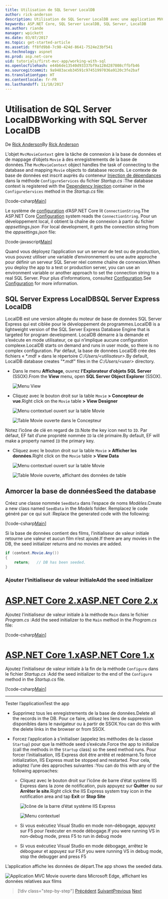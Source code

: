 ```yaml
---
title: Utilisation de SQL Server LocalDB
author: rick-anderson
description: Utilisation de SQL Server LocalDB avec une application MVC simple
keywords: ASP.NET Core, SQL Server LocalDB, SQL Server, LocalDB
ms.author: riande
manager: wpickett
ms.date: 03/07/2017
ms.topic: get-started-article
ms.assetid: ff8fd9b8-7c98-424d-8641-7524e23bf541
ms.technology: aspnet
ms.prod: asp.net-core
uid: tutorials/first-mvc-app/working-with-sql
ms.openlocfilehash: e44b6de13540d93337bf9a128d287808cffbfb46
ms.sourcegitcommit: 9a9483aceb34591c97451997036a9120c3fe2baf
ms.translationtype: HT
ms.contentlocale: fr-FR
ms.lasthandoff: 11/10/2017
---
```

# <a name="working-with-sql-server-localdb"></a><span data-ttu-id="e61b5-104">Utilisation de SQL Server LocalDB</span><span class="sxs-lookup"><span data-stu-id="e61b5-104">Working with SQL Server LocalDB</span></span>

<span data-ttu-id="e61b5-105">De [Rick Anderson](https://twitter.com/RickAndMSFT)</span><span class="sxs-lookup"><span data-stu-id="e61b5-105">By [Rick Anderson](https://twitter.com/RickAndMSFT)</span></span>

<span data-ttu-id="e61b5-106">L’objet `MvcMovieContext` gère la tâche de connexion à la base de données et de mappage d’objets `Movie` à des enregistrements de la base de données.</span><span class="sxs-lookup"><span data-stu-id="e61b5-106">The `MvcMovieContext` object handles the task of connecting to the database and mapping `Movie` objects to database records.</span></span> <span data-ttu-id="e61b5-107">Le contexte de base de données est inscrit auprès du conteneur [Injection de dépendances](xref:fundamentals/dependency-injection) dans la méthode `ConfigureServices` du fichier *Startup.cs* :</span><span class="sxs-lookup"><span data-stu-id="e61b5-107">The database context is registered with the [Dependency Injection](xref:fundamentals/dependency-injection) container in the `ConfigureServices` method in the *Startup.cs* file:</span></span>

[!code-csharp[Main](../../tutorials/first-mvc-app/start-mvc/sample/MvcMovie/Startup.cs?name=ConfigureServices&highlight=6-7)]

<span data-ttu-id="e61b5-108">Le système de [configuration](xref:fundamentals/configuration) d’ASP.NET Core lit `ConnectionString`.</span><span class="sxs-lookup"><span data-stu-id="e61b5-108">The ASP.NET Core [Configuration](xref:fundamentals/configuration) system reads the `ConnectionString`.</span></span> <span data-ttu-id="e61b5-109">Pour un développement local, il obtient la chaîne de connexion à partir du fichier *appsettings.json* :</span><span class="sxs-lookup"><span data-stu-id="e61b5-109">For local development, it gets the connection string from the *appsettings.json* file:</span></span>

[!code-javascript[Main](start-mvc/sample/MvcMovie/appsettings.json?highlight=2&range=8-10)]

<span data-ttu-id="e61b5-110">Quand vous déployez l’application sur un serveur de test ou de production, vous pouvez utiliser une variable d’environnement ou une autre approche pour définir un serveur SQL Server réel comme chaîne de connexion.</span><span class="sxs-lookup"><span data-stu-id="e61b5-110">When you deploy the app to a test or production server, you can use an environment variable or another approach to set the connection string to a real SQL Server.</span></span> <span data-ttu-id="e61b5-111">Pour plus d’informations, consultez [Configuration](xref:fundamentals/configuration).</span><span class="sxs-lookup"><span data-stu-id="e61b5-111">See [Configuration](xref:fundamentals/configuration) for more information.</span></span>

## <a name="sql-server-express-localdb"></a><span data-ttu-id="e61b5-112">SQL Server Express LocalDB</span><span class="sxs-lookup"><span data-stu-id="e61b5-112">SQL Server Express LocalDB</span></span>

<span data-ttu-id="e61b5-113">LocalDB est une version allégée du moteur de base de données SQL Server Express qui est ciblée pour le développement de programmes.</span><span class="sxs-lookup"><span data-stu-id="e61b5-113">LocalDB is a lightweight version of the SQL Server Express Database Engine that is targeted for program development.</span></span> <span data-ttu-id="e61b5-114">LocalDB démarre à la demande et s’exécute en mode utilisateur, ce qui n’implique aucune configuration complexe.</span><span class="sxs-lookup"><span data-stu-id="e61b5-114">LocalDB starts on demand and runs in user mode, so there is no complex configuration.</span></span> <span data-ttu-id="e61b5-115">Par défaut, la base de données LocalDB crée des fichiers « \*.mdf » dans le répertoire *C:/Users/\<utilisateur\>*.</span><span class="sxs-lookup"><span data-stu-id="e61b5-115">By default, LocalDB database creates "\*.mdf" files in the *C:/Users/\<user\>* directory.</span></span>

* <span data-ttu-id="e61b5-116">Dans le menu **Affichage**, ouvrez **l’Explorateur d’objets SQL Server** (SSOX).</span><span class="sxs-lookup"><span data-stu-id="e61b5-116">From the **View** menu, open **SQL Server Object Explorer** (SSOX).</span></span>

  ![Menu View](working-with-sql/_static/ssox.png)

* <span data-ttu-id="e61b5-118">Cliquez avec le bouton droit sur la table `Movie` **> Concepteur de vue**.</span><span class="sxs-lookup"><span data-stu-id="e61b5-118">Right click on the `Movie` table **> View Designer**</span></span>

  ![Menu contextuel ouvert sur la table Movie](working-with-sql/_static/design.png)

  ![Table Movie ouverte dans le Concepteur](working-with-sql/_static/dv.png)

<span data-ttu-id="e61b5-121">Notez l’icône de clé en regard de `ID`.</span><span class="sxs-lookup"><span data-stu-id="e61b5-121">Note the key icon next to `ID`.</span></span> <span data-ttu-id="e61b5-122">Par défaut, EF fait d’une propriété nommée `ID` la clé primaire.</span><span class="sxs-lookup"><span data-stu-id="e61b5-122">By default, EF will make a property named `ID` the primary key.</span></span>

* <span data-ttu-id="e61b5-123">Cliquez avec le bouton droit sur la table `Movie` **> Afficher les données**.</span><span class="sxs-lookup"><span data-stu-id="e61b5-123">Right click on the `Movie` table **> View Data**</span></span>

  ![Menu contextuel ouvert sur la table Movie](working-with-sql/_static/ssox2.png)

  ![Table Movie ouverte, affichant des données de table](working-with-sql/_static/vd22.png)

## <a name="seed-the-database"></a><span data-ttu-id="e61b5-126">Amorcer la base de données</span><span class="sxs-lookup"><span data-stu-id="e61b5-126">Seed the database</span></span>

<span data-ttu-id="e61b5-127">Créez une classe nommée `SeedData` dans l’espace de noms *Modèles*.</span><span class="sxs-lookup"><span data-stu-id="e61b5-127">Create a new class named `SeedData` in the *Models* folder.</span></span> <span data-ttu-id="e61b5-128">Remplacez le code généré par ce qui suit :</span><span class="sxs-lookup"><span data-stu-id="e61b5-128">Replace the generated code with the following:</span></span>

[!code-csharp[Main](start-mvc/sample/MvcMovie/Models/SeedData.cs?name=snippet_1)]

<span data-ttu-id="e61b5-129">Si la base de données contient des films, l’initialiseur de valeur initiale retourne une valeur et aucun film n’est ajouté.</span><span class="sxs-lookup"><span data-stu-id="e61b5-129">If there are any movies in the DB, the seed initializer returns and no movies are added.</span></span>

```csharp
if (context.Movie.Any())
{
    return;   // DB has been seeded.
}
```

<a name="si"></a>
### <a name="add-the-seed-initializer"></a><span data-ttu-id="e61b5-130">Ajouter l’initialiseur de valeur initiale</span><span class="sxs-lookup"><span data-stu-id="e61b5-130">Add the seed initializer</span></span>

# <a name="aspnet-core-2xtabaspnetcore2x"></a>[<span data-ttu-id="e61b5-131">ASP.NET Core 2.x</span><span class="sxs-lookup"><span data-stu-id="e61b5-131">ASP.NET Core 2.x</span></span>](#tab/aspnetcore2x)

<span data-ttu-id="e61b5-132">Ajoutez l’initialiseur de valeur initiale à la méthode `Main` dans le fichier *Program.cs* :</span><span class="sxs-lookup"><span data-stu-id="e61b5-132">Add the seed initializer to the `Main` method in the *Program.cs* file:</span></span>

[!code-csharp[Main](start-mvc/sample/MvcMovie/Program.cs?highlight=6,14-32)]

# <a name="aspnet-core-1xtabaspnetcore1x"></a>[<span data-ttu-id="e61b5-133">ASP.NET Core 1.x</span><span class="sxs-lookup"><span data-stu-id="e61b5-133">ASP.NET Core 1.x</span></span>](#tab/aspnetcore1x)

<span data-ttu-id="e61b5-134">Ajoutez l’initialiseur de valeur initiale à la fin de la méthode `Configure` dans le fichier *Startup.cs* :</span><span class="sxs-lookup"><span data-stu-id="e61b5-134">Add the seed initializer to the end of the `Configure` method in the *Startup.cs* file.</span></span>

[!code-csharp[Main](start-mvc/sample/MvcMovie/Startup.cs?highlight=9&name=snippet_seed)]

---

<span data-ttu-id="e61b5-135">Tester l’application</span><span class="sxs-lookup"><span data-stu-id="e61b5-135">Test the app</span></span>

* <span data-ttu-id="e61b5-136">Supprimez tous les enregistrements de la base de données.</span><span class="sxs-lookup"><span data-stu-id="e61b5-136">Delete all the records in the DB.</span></span> <span data-ttu-id="e61b5-137">Pour ce faire, utilisez les liens de suppression disponibles dans le navigateur ou à partir de SSOX.</span><span class="sxs-lookup"><span data-stu-id="e61b5-137">You can do this with the delete links in the browser or from SSOX.</span></span>
* <span data-ttu-id="e61b5-138">Forcez l’application à s’initialiser (appelez les méthodes de la classe `Startup`) pour que la méthode seed s’exécute.</span><span class="sxs-lookup"><span data-stu-id="e61b5-138">Force the app to initialize (call the methods in the `Startup` class) so the seed method runs.</span></span> <span data-ttu-id="e61b5-139">Pour forcer l’initialisation, IIS Express doit être arrêté et redémarré.</span><span class="sxs-lookup"><span data-stu-id="e61b5-139">To force initialization, IIS Express must be stopped and restarted.</span></span> <span data-ttu-id="e61b5-140">Pour cela, adoptez l’une des approches suivantes :</span><span class="sxs-lookup"><span data-stu-id="e61b5-140">You can do this with any of the following approaches:</span></span>

  * <span data-ttu-id="e61b5-141">Cliquez avec le bouton droit sur l’icône de barre d’état système IIS Express dans la zone de notification, puis appuyez sur **Quitter** ou sur **Arrêter le site**.</span><span class="sxs-lookup"><span data-stu-id="e61b5-141">Right click the IIS Express system tray icon in the notification area and tap **Exit** or **Stop Site**</span></span>

    ![Icône de la barre d’état système IIS Express](working-with-sql/_static/iisExIcon.png)

    ![Menu contextuel](working-with-sql/_static/stopIIS.png)

   * <span data-ttu-id="e61b5-144">Si vous exécutiez Visual Studio en mode non-débogage, appuyez sur F5 pour l’exécuter en mode débogage.</span><span class="sxs-lookup"><span data-stu-id="e61b5-144">If you were running VS in non-debug mode, press F5 to run in debug mode</span></span>
   * <span data-ttu-id="e61b5-145">Si vous exécutiez Visual Studio en mode débogage, arrêtez le débogueur et appuyez sur F5.</span><span class="sxs-lookup"><span data-stu-id="e61b5-145">If you were running VS in debug mode, stop the debugger and press F5</span></span>
   
<span data-ttu-id="e61b5-146">L’application affiche les données de départ.</span><span class="sxs-lookup"><span data-stu-id="e61b5-146">The app shows the seeded data.</span></span>

![Application MVC Movie ouverte dans Microsoft Edge, affichant les données relatives aux films](working-with-sql/_static/m55.png)

>[!div class="step-by-step"]
<span data-ttu-id="e61b5-148">[Précédent](adding-model.md)
[Suivant](controller-methods-views.md)</span><span class="sxs-lookup"><span data-stu-id="e61b5-148">[Previous](adding-model.md)
[Next](controller-methods-views.md)</span></span>  
